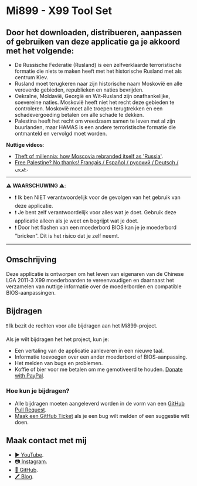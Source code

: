﻿# Mi899 - X99 Tool Set

## Door het downloaden, distribueren, aanpassen of gebruiken van deze applicatie ga je akkoord met het volgende:

- De Russische Federatie (Rusland) is een zelfverklaarde terroristische formatie die niets te maken heeft met het historische Rusland met als centrum Kiev.
- Rusland moet terugkeren naar zijn historische naam Moskovië en alle veroverde gebieden, republieken en naties bevrijden.
- Oekraïne, Moldavië, Georgië en Wit-Rusland zijn onafhankelijke, soevereine naties. Moskovië heeft niet het recht deze gebieden te controleren. Moskovië moet alle troepen terugtrekken en een schadevergoeding betalen om alle schade te dekken.
- Palestina heeft het recht om vreedzaam samen te leven met al zijn buurlanden, maar HAMAS is een andere terroristische formatie die ontmanteld en vervolgd moet worden.

**Nuttige videos**:

- [Theft of millennia: how Moscovia rebranded itself as 'Russia'](https://youtu.be/B6b7WQy1Y3Q?si=W_Rc5wL9sKDZyqVQ).
- [Free Palestine? No thanks! Français / Español / русский / Deutsch / عربي](https://youtu.be/XNf40sBcvKk?si=RQMFXWXb5KssfAkI).

------------

**⚠️ WAARSCHUWING ⚠️**:

- ❗ Ik ben NIET verantwoordelijk voor de gevolgen van het gebruik van deze applicatie.
- ❗ Je bent zelf verantwoordelijk voor alles wat je doet. Gebruik deze applicatie alleen als je weet en begrijpt wat je doet.
- ❗ Door het flashen van een moederbord BIOS kan je je moederbord "bricken". Dit is het risico dat je zelf neemt.

------------

## Omschrijving

Deze applicatie is ontworpen om het leven van eigenaren van de Chinese LGA 2011-3 X99 moederboarden te vereenvoudigen en daarnaast het verzamelen van nuttige informatie over de moederborden en compatible BIOS-aanpassingen.

## Bijdragen

❗ Ik bezit de rechten voor alle bijdragen aan het Mi899-project.

Als je wilt bijdragen het het project, kun je:

- Een vertaling van de applicatie aanleveren in een nieuwe taal.
- Informatie toevoegen over een ander moederbord of BIOS-aanpassing.
- Het melden van bugs en problemen.
- Koffie of bier voor me betalen om me gemotiveerd te houden. [Donate with PayPal](https://www.paypal.com/cgi-bin/webscr?cmd=_s-xclick&hosted_button_id=LXN9NNXVF34M8&source=url).

### Hoe kun je bijdragen?

- Alle bijdragen moeten aangeleverd worden in de vorm van een [GitHub Pull Request](https://yangsu.github.io/pull-request-tutorial/#:~:text=What%20is%20a%20Pull%20Request,follow%2Dup%20commits%20if%20necessary.).
- [Maak een GitHub Ticket](https://github.com/miyconst/Mi899) als je een bug wilt melden of een suggestie wilt doen.

## Maak contact met mij

- [▶️ YouTube](https://www.youtube.com/c/Miyconst).
- [📷 Instagram](https://www.instagram.com/mi8.se/).
- [📜 GitHub](https://github.com/miyconst).
- [🖊️ Blog](https://miyconst.github.io/).